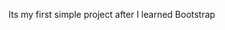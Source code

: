 Its my first simple project after I learned Bootstrap


































































































